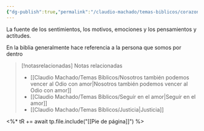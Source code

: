 ```yaml
---
{"dg-publish":true,"permalink":"/claudio-machado/temas-biblicos/corazon/","title":"Corazon","tags":["corazón"]}
---
```


La fuente de los sentimientos, los motivos,  emociones y los pensamientos y actitudes.

En la biblia generalmente hace referencia a la persona que somos por dentro 


> [!notasrelacionadas] Notas relacionadas
> - [[Claudio Machado/Temas Bíblicos/Nosotros también podemos vencer al Odio con amor\|Nosotros también podemos vencer al Odio con amor]]
> - [[Claudio Machado/Temas Bíblicos/Seguír en el amor\|Seguír en el amor]]
> - [[Claudio Machado/Temas Bíblicos/Justicia\|Justicia]]

<%* tR += await tp.file.include("[[Pie de página]]") %>
